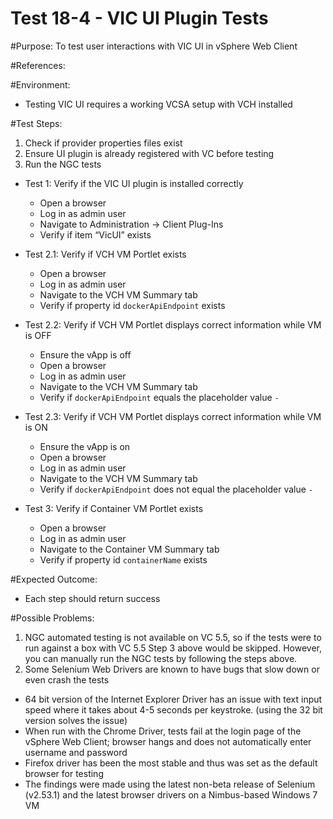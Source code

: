 Test 18-4 - VIC UI Plugin Tests
======

#Purpose:
To test user interactions with VIC UI in vSphere Web Client

#References:

#Environment:
* Testing VIC UI requires a working VCSA setup with VCH installed

#Test Steps:
1. Check if provider properties files exist
2. Ensure UI plugin is already registered with VC before testing
3. Run the NGC tests
  - Test 1: Verify if the VIC UI plugin is installed correctly
    - Open a browser
    - Log in as admin user
    - Navigate to Administration -> Client Plug-Ins
    - Verify if item “VicUI” exists

  - Test 2.1: Verify if VCH VM Portlet exists
    - Open a browser
    - Log in as admin user
    - Navigate to the VCH VM Summary tab
    - Verify if property id `dockerApiEndpoint` exists

  - Test 2.2: Verify if VCH VM Portlet displays correct information while VM is OFF
    - Ensure the vApp is off
    - Open a browser
    - Log in as admin user
    - Navigate to the VCH VM Summary tab
    - Verify if `dockerApiEndpoint` equals the placeholder value `-`

  - Test 2.3: Verify if VCH VM Portlet displays correct information while VM is ON
    - Ensure the vApp is on
    - Open a browser
    - Log in as admin user
    - Navigate to the VCH VM Summary tab
    - Verify if `dockerApiEndpoint` does not equal the placeholder value `-`

  - Test 3: Verify if Container VM Portlet exists
    - Open a browser
    - Log in as admin user
    - Navigate to the Container VM Summary tab
    - Verify if property id `containerName` exists

#Expected Outcome:
* Each step should return success

#Possible Problems:
1. NGC automated testing is not available on VC 5.5, so if the tests were to run against a box with VC 5.5 Step 3 above would be skipped. However, you can manually run the NGC tests by following the steps above.
2. Some Selenium Web Drivers are known to have bugs that slow down or even crash the tests
  - 64 bit version of the Internet Explorer Driver has an issue with text input speed where it takes about 4-5 seconds per keystroke. (using the 32 bit version solves the issue)
  - When run with the Chrome Driver, tests fail at the login page of the vSphere Web Client; browser hangs and does not automatically enter username and password
  - Firefox driver has been the most stable and thus was set as the default browser for testing
  - The findings were made using the latest non-beta release of Selenium (v2.53.1) and the latest browser drivers on a Nimbus-based Windows 7 VM
